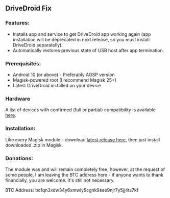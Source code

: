 

## DriveDroid Fix

### Features:
- Installs app and service to get DriveDroid app working again (app installation will be deprecated in next release, so you must install DriveDroid separatelly).
 - Automatically restores previous state of USB host after app termination. 

### Prerequisites:
 - Android 10 (or above) - Preferably AOSP version
 - Magisk-powered root (I recommend Magisk 25+)
 - Latest DriveDroid installed on your device

### Hardware
  
A list of devices with confirmed (full or partial) compatibility is available [here](https://raw.githubusercontent.com/overzero-git/DriveDroid-fix-Magisk-module/main/tested_hardware).

### Installation:
Like every Magisk module - download [latest release here](https://github.com/overzero-git/DriveDroid-fix-Magisk-module/releases/latest), then just install downloaded .zip in Magisk.

### Donations:
  
The module was and will remain completely free, however, at the request of some people, I am leaving the BTC address here - if anyone wants to thank financially, you are welcome. It's still not necessary.

BTC Address: 
bc1qn3xdw34y6xmwly5cgnk9see9njr7y5jj4ts7kf

